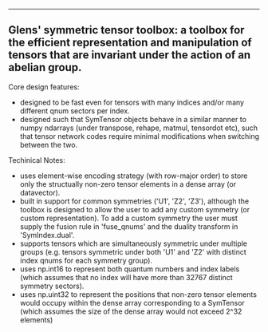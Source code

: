 -----------------------------------------------------------------------------
Glens' symmetric tensor toolbox: a toolbox for the efficient representation and manipulation of tensors that are invariant under the action of an abelian group.
-----------------------------------------------------------------------------

Core design features:
* designed to be fast even for tensors with many indices and/or many different qnum sectors per index.
* designed such that SymTensor objects behave in a similar manner to numpy ndarrays (under transpose, rehape, matmul, tensordot etc), such that tensor network codes require minimal modifications when switching between the two.
  
Techinical Notes:
* uses element-wise encoding strategy (with row-major order) to store only the structually non-zero tensor elements in a dense array (or datavector).
* built in support for common symmetries ('U1', 'Z2', 'Z3'), although the toolbox is designed to allow the user to add any custom symmetry (or custom representation). To add a custom symmetry the user must supply the fusion rule in 'fuse_qnums' and the duality transform in 'SymIndex.dual'.
* supports tensors which are simultaneously symmetric under multiple groups (e.g. tensors symmetric under both 'U1' and 'Z2' with distinct index qnums for each symmetry group).
* uses np.int16 to represent both quantum numbers and index labels (which assumes that no index will have more than 32767 distinct symmetry sectors).
* uses np.uint32 to represent the positions that non-zero tensor elements would occupy within the dense array corresponding to a SymTensor (which assumes the size of the dense array would not exceed 2^32 elements)
